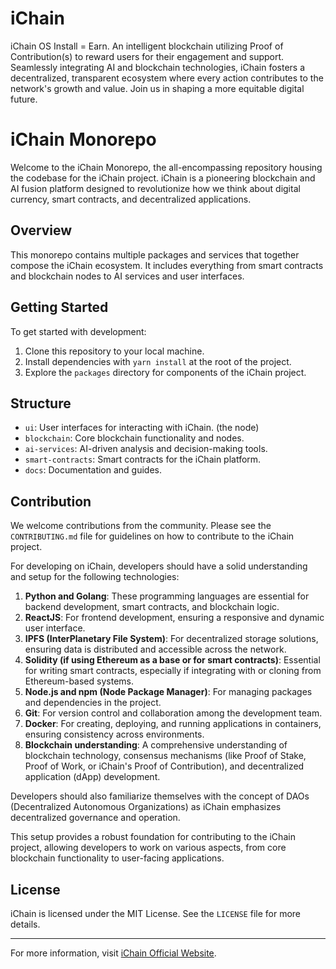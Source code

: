 # iChain
iChain OS Install = Earn. An intelligent blockchain utilizing Proof of Contribution(s) to reward users for their engagement and support. Seamlessly integrating AI and blockchain technologies, iChain fosters a decentralized, transparent ecosystem where every action contributes to the network's growth and value. Join us in shaping a more equitable digital future.

# iChain Monorepo

Welcome to the iChain Monorepo, the all-encompassing repository housing the codebase for the iChain project. iChain is a pioneering blockchain and AI fusion platform designed to revolutionize how we think about digital currency, smart contracts, and decentralized applications.

## Overview

This monorepo contains multiple packages and services that together compose the iChain ecosystem. It includes everything from smart contracts and blockchain nodes to AI services and user interfaces.

## Getting Started

To get started with development:

1. Clone this repository to your local machine.
2. Install dependencies with `yarn install` at the root of the project.
3. Explore the `packages` directory for components of the iChain project.

## Structure

- `ui`: User interfaces for interacting with iChain. (the node)
- `blockchain`: Core blockchain functionality and nodes.
- `ai-services`: AI-driven analysis and decision-making tools.
- `smart-contracts`: Smart contracts for the iChain platform.
- `docs`: Documentation and guides.

## Contribution

We welcome contributions from the community. Please see the `CONTRIBUTING.md` file for guidelines on how to contribute to the iChain project.

For developing on iChain, developers should have a solid understanding and setup for the following technologies:

1. **Python and Golang**: These programming languages are essential for backend development, smart contracts, and blockchain logic.
2. **ReactJS**: For frontend development, ensuring a responsive and dynamic user interface.
3. **IPFS (InterPlanetary File System)**: For decentralized storage solutions, ensuring data is distributed and accessible across the network.
4. **Solidity (if using Ethereum as a base or for smart contracts)**: Essential for writing smart contracts, especially if integrating with or cloning from Ethereum-based systems.
5. **Node.js and npm (Node Package Manager)**: For managing packages and dependencies in the project.
6. **Git**: For version control and collaboration among the development team.
7. **Docker**: For creating, deploying, and running applications in containers, ensuring consistency across environments.
8. **Blockchain understanding**: A comprehensive understanding of blockchain technology, consensus mechanisms (like Proof of Stake, Proof of Work, or iChain's Proof of Contribution), and decentralized application (dApp) development.

Developers should also familiarize themselves with the concept of DAOs (Decentralized Autonomous Organizations) as iChain emphasizes decentralized governance and operation.

This setup provides a robust foundation for contributing to the iChain project, allowing developers to work on various aspects, from core blockchain functionality to user-facing applications.

## License

iChain is licensed under the MIT License. See the `LICENSE` file for more details.

---

For more information, visit [iChain Official Website](#).

